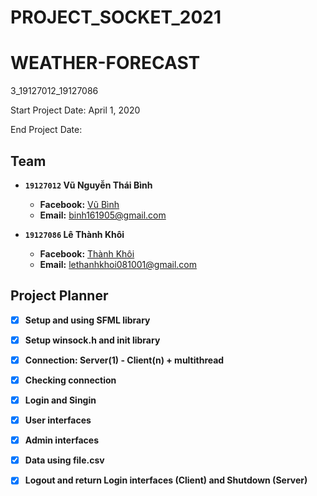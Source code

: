 # PROJECT_SOCKET_2021
# WEATHER-FORECAST
3_19127012_19127086

Start Project Date: April 1, 2020

End Project Date: 
## Team
- **`19127012` Vũ Nguyễn Thái Bình**
  - **Facebook:** [Vũ Bình](https://www.facebook.com/vubinh.hcmus)
  - **Email:** binh161905@gmail.com

- **`19127086` Lê Thành Khôi**
  - **Facebook:** [Thành Khôi](https://www.facebook.com/tkoii.810/)
  - **Email:** lethanhkhoi081001@gmail.com
## Project Planner
- [x] **Setup and using SFML library**
- [x] **Setup winsock.h and init library**
- [x] **Connection: Server(1) - Client(n) + multithread**
- [x] **Checking connection**
- [x] **Login and Singin**
- [x] **User interfaces**
- [x] **Admin interfaces**
- [x] **Data using file.csv**
- [x] **Logout and return Login interfaces (Client) and Shutdown (Server)**

